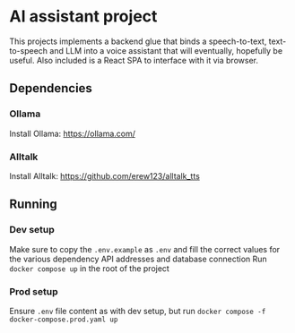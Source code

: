 # AI assistant project

This projects implements a backend glue that binds a speech-to-text, text-to-speech and LLM into a voice assistant 
that will eventually, hopefully be useful.
Also included is a React SPA to interface with it via browser.

## Dependencies

### Ollama

Install Ollama: https://ollama.com/

### Alltalk

Install Alltalk: https://github.com/erew123/alltalk_tts

## Running

### Dev setup
Make sure to copy the `.env.example` as `.env` and fill the correct values for the various dependency API addresses and database connection
Run `docker compose up` in the root of the project

### Prod setup

Ensure `.env` file content as with dev setup, but run `docker compose -f docker-compose.prod.yaml up`
